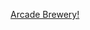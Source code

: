 ---
layout: post
wordpress_id: 1460
wordpress_url: http://noesbueno.com/archives/1460
date: '2012-05-08 11:43:56 -0500'
date_gmt: '2012-05-08 16:43:56 -0500'
body: |
  <p><a href="http://nerdcityonline.com/2012/05/08/arcade-brewery/">Arcade Brewery!</a></p>
---